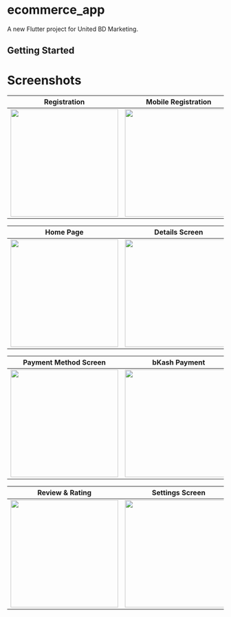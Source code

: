 # ecommerce_app

A new Flutter project for United BD Marketing.

## Getting Started

# Screenshots

| Registration | Mobile Registration | Mobile Login |
|------|-------|-------|
|<img src="https://github.com/user-attachments/assets/26f32497-8f0b-4ec7-b3f8-adde319da510" width="250">|<img src="https://github.com/user-attachments/assets/c03214c7-4a6a-4762-9545-5df4b365291d" width="250">|<img src="https://github.com/user-attachments/assets/d90b0531-97b1-4242-acf7-8778e5540c5f" width="250">|

| Home Page | Details Screen | Cart Screen |
|------|-------|-------|
|<img src="https://github.com/user-attachments/assets/68a4780e-afa3-4daa-bbd6-152aac4cad38" width="250">|<img src="https://github.com/user-attachments/assets/8522a717-a1b9-4dfa-b736-7e8346700fd8" width="250">|<img src="https://github.com/user-attachments/assets/6b2f845a-c64d-45a4-b0fd-9b2a80c0b8a2" width="250">|

| Payment Method Screen | bKash Payment  | Card Payment |
|------|-------|-------|
|<img src="https://github.com/user-attachments/assets/499e3ef1-88b0-41e1-a043-37ac2696aa6c" width="250">|<img src="https://github.com/user-attachments/assets/de0c6ce7-14fe-4414-815e-b00b30fa3006" width="250">|<img src="https://github.com/user-attachments/assets/071b1546-d5ee-426f-ad36-517dd5145439" width="250">|

| Review & Rating | Settings Screen | Favorite Screen |
|------|-------|-------|
|<img src="https://github.com/user-attachments/assets/4b2f891b-eb23-44e7-8fbe-4fbb79a01c17" width="250">|<img src="https://github.com/user-attachments/assets/2e191654-e1a2-42a3-aaa8-f50734d7c3a3" width="250">|<img src="https://github.com/user-attachments/assets/8767e9d7-8e12-493d-a7f7-59f6ced827db" width="250">|
